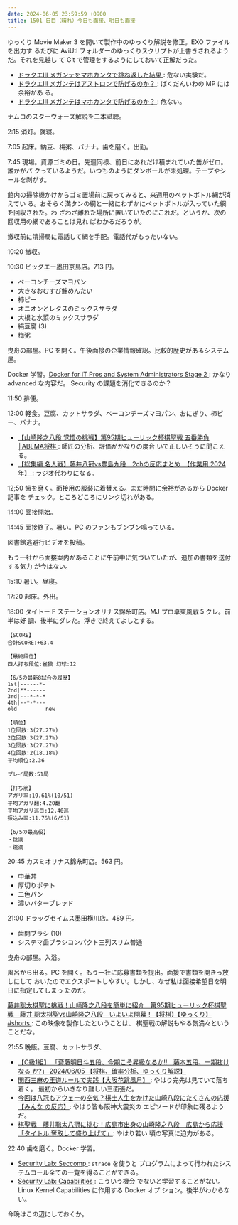 ```yaml
---
date: 2024-06-05 23:59:59 +0900
title: 1501 日目（晴れ）今日も面接、明日も面接
---
```


ゆっくり Movie Maker 3 を開いて製作中のゆっくり解説を修正。EXO ファイルを出力す
るたびに AviUtl フォルダーのゆっくりスクリプトが上書きされるようだ。それを見越し
て Git で管理をするようにしておいて正解だった。

* [ドラクエⅢ メガンテをマホカンタで跳ね返した結果
  ](https://www.youtube.com/watch?v=-JVkR0LE8Bc): 危ない実験だ。
* [ドラクエⅢ メガンテはアストロンで防げるのか？
  ](https://www.youtube.com/watch?v=YgqavOrq3ls): ばくだんいわの MP には余裕があ
  る。
* [ドラクエⅢ メガンテはマホカンタで防げるのか？
  ](https://www.youtube.com/watch?v=eEFQpHFMS54): 危ない。

ナムコのスターウォーズ解説を二本試聴。

2:15 消灯。就寝。

7:05 起床。納豆、梅粥、バナナ。歯を磨く。出勤。

7:45 現場。資源ゴミの日。先週同様、前日にあれだけ積まれていた缶がゼロ。誰かがパ
クっているようだ。いつものようにダンボールが未処理。テープやシールを剥がす。

館内の掃除機かけからゴミ置場前に戻ってみると、来週用のペットボトル網が消えてい
る。おそらく満タンの網と一緒にわずかにペットボトルが入っていた網を回収された。わ
ざわざ離れた場所に置いていたのにこれだ。というか、次の回収用の網であることは見れ
ばわかるだろうが。

撤収前に清掃局に電話して網を手配。電話代がもったいない。

10:20 撤収。

10:30 ビッグエー墨田京島店。713 円。

* ベーコンチーズマヨパン
* 大きなおむすび鮭めんたい
* 柿ピー
* オニオンとレタスのミックスサラダ
* 大根と水菜のミックスサラダ
* 絹豆腐 (3)
* 梅粥

曳舟の部屋。PC を開く。午後面接の企業情報確認。比較的歴史があるシステム屋。

Docker 学習。[Docker for IT Pros and System Administrators Stage 2
](https://training.play-with-docker.com/ops-stage2/): かなり advanced な内容だ。
Security の課題を消化できるのか？

11:50 排便。

12:00 軽食。豆腐、カットサラダ、ベーコンチーズマヨパン、おにぎり、柿ピー、バナナ。

* [【山崎隆之八段 覚悟の挑戦】第95期ヒューリック杯棋聖戦 五番勝負│ABEMA将棋
  ](https://www.youtube.com/watch?v=8k_kGFb0JGE): 師匠の分析、評価がかなりの度合
  いで正しいそうに聞こえる。
* [【総集編 名人戦】藤井八冠vs豊島九段　2chの反応まとめ　【作業用 2024 年】
  ](https://www.youtube.com/watch?v=OcuYHo3epHY): ラジオ代わりになる。

12;50 歯を磨く。面接用の服装に着替える。まだ時間に余裕があるから Docker 記事を
チェック。ところどころにリンク切れがある。

14:00 面接開始。

14:45 面接終了。暑い。PC のファンもブンブン鳴っている。

図書館逃避行ビデオを投稿。
<blockquote class="twitter-tweet"
  data-conversation="none"
  data-media-max-width="480" data-theme="dark" data-align="center">
<a href="https://twitter.com/showa_yojyo/status/1798234253370802634"></a>
</blockquote>

もう一社から面接案内があることに午前中に気づいていたが、追加の書類を送付する気力
が今はない。

15:10 暑い。昼寝。

17:20 起床。外出。

18:00 タイトー F ステーションオリナス錦糸町店。MJ プロ卓東風戦 5 クレ。前半は好
調、後半にダレた。浮きで終えてよしとする。

```text
【SCORE】
合計SCORE:+63.4

【最終段位】
四人打ち段位:雀狼 幻球:12

【6/5の最新8試合の履歴】
1st|------*-
2nd|**------
3rd|---*-*-*
4th|--*-*---
old         new

【順位】
1位回数:3(27.27%)
2位回数:3(27.27%)
3位回数:3(27.27%)
4位回数:2(18.18%)
平均順位:2.36

プレイ局数:51局

【打ち筋】
アガリ率:19.61%(10/51)
平均アガリ翻:4.20翻
平均アガリ巡目:12.40巡
振込み率:11.76%(6/51)

【6/5の最高役】
・跳満
・跳満
```

20:45 カスミオリナス錦糸町店。563 円。

* 中華丼
* 厚切りポテト
* 二色パン
* 濃いバターブレッド

21:00 ドラッグセイムス墨田横川店。489 円。

* 歯間ブラシ (10)
* システマ歯ブラシコンパクト三列スリム普通

曳舟の部屋。入浴。

風呂から出る。PC を開く。もう一社に応募書類を提出。面接で書類を開きっ放しにして
おいたのでエクスポートしやすい。しかし、なぜ私は面接希望日を明日に指定してしまっ
たのだ。

[藤井聡太棋聖に挑戦！山崎隆之八段を簡単に紹介　第95期ヒューリック杯棋聖戦　藤井
聡太棋聖vs山崎隆之八段　いよいよ開幕！【将棋】【ゆっくり】#shorts
](https://www.youtube.com/watch?v=rYiih5EjG-I): この映像を製作したということは、
棋聖戦の解説もやる気満々ということだな。

21:55 晩飯。豆腐、カットサラダ、

* [【C級1組】 「斎藤明日斗五段、今期こそ昇級なるか!!　藤本五段、一期抜けなる
  か?」 2024/06/05 【将棋、確率分析、ゆっくり解説】
  ](https://www.youtube.com/watch?v=nhV9g9iQW-c)
* [関西三麻の王道ルールで実践【大阪花跳風月】
  ](https://www.youtube.com/watch?v=xg7S4Kt7xFw): やはり完先は見ていて落ち着く。
  最初からいきなり難しい三面張だ。
* [今回は八冠もアウェーの空気？棋士人生をかけた山崎八段にたくさんの応援【みんな
  の反応】](https://www.youtube.com/watch?v=0L_jZ1t-Tdk): やはり皆も阪神大震災の
  エピソードが印象に残るようだ。
* [棋聖戦　藤井聡太八冠に挑む！広島市出身の山崎隆之八段　広島から応援「タイトル
  奪取して盛り上げて」](https://www.youtube.com/watch?v=O0ZUqfHuEgw): やはり若い
  頃の写真に迫力がある。

22:40 歯を磨く。Docker 学習。

* [Security Lab: Seccomp
  ](https://training.play-with-docker.com/security-seccomp/): `strace` を使うと
  プログラムによって行われたシステムコール全ての一覧を得ることができる。
* [Security Lab: Capabilities
  ](https://training.play-with-docker.com/security-capabilities/): こういう機会
  でないと学習することがない。Linux Kernel Capabilities に作用する Docker オプ
  ション。後半がわからない。

今晩はこの辺にしておくか。
